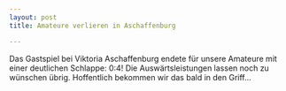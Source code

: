 ```yaml
---
layout: post
title: Amateure verlieren in Aschaffenburg

---
```


Das Gastspiel bei Viktoria Aschaffenburg endete für unsere Amateure mit einer deutlichen Schlappe: 0:4! Die Auswärtsleistungen lassen noch zu wünschen übrig. Hoffentlich bekommen wir das bald in den Griff...


